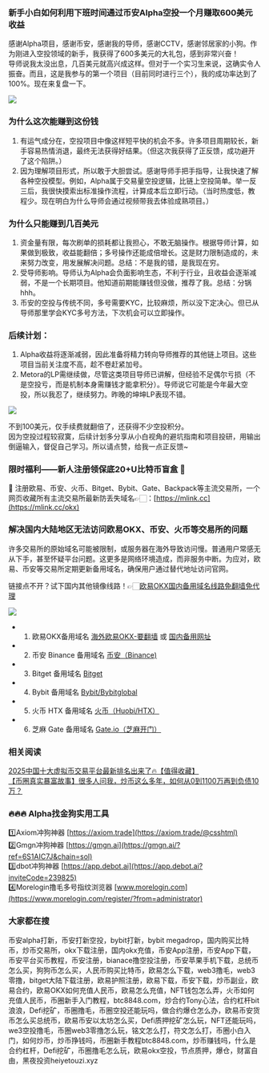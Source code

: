 ### 新手小白如何利用下班时间通过币安Alpha空投一个月赚取600美元收益  
感谢Alpha项目，感谢币安，感谢我的导师，感谢CCTV，感谢邻居家的小狗。作为刚进入空投领域的新手，我获得了600多美元的大礼包，感到非常兴奋！  
导师说我太没出息，几百美元就高兴成这样。但对于一个实习生来说，这确实令人振奋。而且，这是我参与的第一个项目（目前同时进行三个），我的成功率达到了100%。现在来复盘一下。  

[![](https://307e939.webp.li/20250722164952647.png)](https://btc8848.com/top-10-exchanges)  

### 为什么这次能赚到这份钱  
1. 有运气成分在，空投项目中像这样短平快的机会不多。许多项目周期较长，新手容易热情消退，最终无法获得好结果。（但这次我获得了正反馈，成功避开了这个陷阱。）  
2. 因为理解项目形式，所以敢于大胆尝试。感谢导师手把手指导，让我快速了解各种空投模型。例如，Alpha属于交易量空投逻辑，比链上空投简单。举一反三后，我很快摸索出标准操作流程，计算成本后立即行动。（当时热度低，教程少。现在明白为什么导师会通过视频带我去体验成熟项目。）  

### 为什么只能赚到几百美元  
1. 资金量有限，每次刷单的损耗都让我担心，不敢无脑操作。根据导师计算，如果做到极致，收益能翻倍；多号操作还能成倍增长。这是财力限制造成的，未来努力改变，用发展解决问题。总结：不是我的错，是我现在穷。  
2. 受导师影响。导师认为Alpha会负面影响生态，不利于行业，且收益会逐渐减弱，不是一个长期项目。他知道前期能赚钱但没做，推荐了我。总结：分锅hhh。  
3. 币安的空投与传统不同，多号需要KYC，比较麻烦，所以没下定决心。但已从导师那里学会KYC多号方法，下次机会可以立即操作。  

### 后续计划：  
1. Alpha收益将逐渐减弱，因此准备将精力转向导师推荐的其他链上项目。这些项目当前关注度不高，趁不卷赶紧加号。  
2. Metora的LP需继续做，尽管这类项目导师已讲解，但经验不足偶尔亏损（不是空投亏，而是机制本身需赚钱才能拿积分）。导师说它可能是今年最大空投，所以我忍了，继续努力。昨晚的坤坤LP表现不错。  

[![](https://307e939.webp.li/20250722164925504.png)](https://btc8848.com/top-10-exchanges)  

不到100美元，仅手续费就翻倍了，还获得不少空投积分。  
因为空投过程较寂寞，后续计划多分享从小白视角的避坑指南和项目投研，用输出倒逼输入，督促自己学习。所以请点赞，给我一点正反馈~  

### 限时福利——新人注册领保底20+U比特币盲盒 🎁  
🎁 注册欧易、币安、火币、Bitget、Bybit、Gate、Backpack等主流交易所，一个网页收藏所有主流交易所最新防丢失域名👉🏻：[https://mlink.cc](https://mlink.cc/okx)  

### 解决国内大陆地区无法访问欧易OKX、币安、火币等交易所的问题  
许多交易所的原始域名可能被限制，或服务器在海外导致访问慢。普通用户常感无从下手，甚至怀疑平台问题。这更多是网络环境造成，而非服务中断。为应对，欧易、币安等交易所定期更新备用域名，确保用户通过替代地址访问官网。  

链接点不开？试下国内其他镜像线路！👉🏻[欧易OKX国内备用域名线路免翻墙免代理](https://vlink.cc/okxcn)  

[![](https://307e939.webp.li/20250812124552161.png)](https://vlink.cc/okxcn)  

- 1. 欧易OKX备用域名 [海外欧易OKX-要翻墙](https://www.okx.com/join/18639032) 或 [国内备用网址](https://www.oucnyi.net/zh-hans/join/18639032)  
- 2. 币安 Binance 备用域名 [币安（Binance)](https://accounts.binance.com/zh-CN/register?ref=36457687)  
- 3. Bitget 备用域名 [Bitget](https://www.bitget.com/zh-CN/referral/register?from=referral&clacCode=VRNEYUTR)  
- 4. Bybit 备用域名 [Bybit/Bybitglobal](https://www.bybitglobal.com/zh-MY/invite/?ref=VMKORMM)  
- 5. 火币 HTX 备用域名 [火币（Huobi/HTX）](https://www.htx.com/invite/zh-cn/1f?invite_code=whf45223)  
- 6. 芝麻 Gate 备用域名 [Gate.io（芝麻开门）](https://www.gate.io/zh/signup?ref_type=103&ref=A1ERAQ)  

### 相关阅读  
[2025中国十大虚拟币交易平台最新排名出来了🔥【值得收藏】](https://btc8848.com/top-10-exchanges/)  
[【币圈真实暴富故事】很多人问我，炒币这么多年，如何从0到1100万再到负债10万？](https://heiyetouzi.xyz/biquanstory001/)  

### 🔥🔥🔥 Alpha找金狗实用工具  
1️⃣Axiom冲狗神器 [https://axiom.trade](https://axiom.trade/@csshtml)  
2️⃣Gmgn冲狗神器 [https://gmgn.ai](https://gmgn.ai/?ref=6S1AIC7J&chain=sol)  
3️⃣dbot冲狗神器 [https://app.debot.ai](https://app.debot.ai?inviteCode=239825)  
4️⃣Morelogin撸毛多号指纹浏览器 [www.morelogin.com](https://www.morelogin.com/register/?from=administrator)  

### 大家都在搜  
币安alpha打新，币安打新空投，bybit打新，bybit megadrop，国内购买比特币，炒币交易所，okx下载注册，国内okx充值，币安App注册，币安App下载，币安平台买币教程，币安注册，bianace撸空投注册，币安苹果手机下载，总统币怎么买，狗狗币怎么买，人民币购买比特币，欧易怎么下载，web3撸毛，web3零撸，bitget大陆下载注册，欧易护照注册，欧易下载，币安下载，炒币副业，欧易合约，欧易OKX如何充值人民币，欧易怎么充值，NFT钱包怎么弄，火币如何充值人民币，币圈新手入门教程，btc8848.com，炒合约Tony心法，合约杠杆bit浪浪，Defi挖矿，币圈撸毛，币圈空投还能玩吗，做合约爆仓怎么办，欧易币安货币怎么买总统币，欧易币安以太坊怎么买，Defi质押挖矿怎么玩，NFT还能玩吗，we3空投撸毛，币圈web3零撸怎么玩，铭文怎么打，符文怎么打，币圈小白入门，如何炒币，炒币挣钱吗，币圈新手教程btc8848.com，炒币赚钱吗，什么是合约杠杆，Defi挖矿，币圈撸毛怎么玩，欧易okx空投，节点质押，爆仓，财富自由，黑夜投资heiyetouzi.xyz